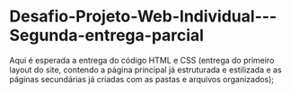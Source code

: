 # Desafio-Projeto-Web-Individual---Segunda-entrega-parcial
Aqui é esperada a entrega do código HTML e CSS (entrega do primeiro layout do site, contendo a página principal já estruturada e estilizada e as páginas secundárias já criadas com as pastas e arquivos organizados);
